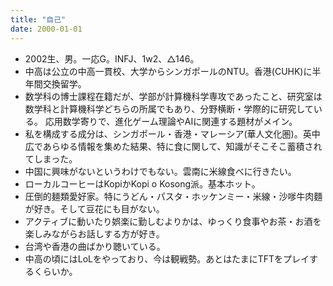 ```yaml
---
title: "自己"
date: 2000-01-01
---
```


- 2002生、男。一応G。INFJ、1w2、△146。
- 中高は公立の中高一貫校、大学からシンガポールのNTU。香港(CUHK)に半年間交換留学。
- 数学科の博士課程在籍だが、学部が計算機科学専攻であったこと、研究室は数学科と計算機科学どちらの所属でもあり、分野横断・学際的に研究している。
応用数学寄りで、進化ゲーム理論やAIに関連する題材がメイン。
- 私を構成する成分は、シンガポール・香港・マレーシア(華人文化圏)。英中広であらゆる情報を集めた結果、特に食に関して、知識がそこそこ蓄積されてしまった。
- 中国に興味がないというわけでもない。雲南に米線食べに行きたい。
- ローカルコーヒーはKopiかKopi o Kosong派。基本ホット。
- 圧倒的麺類愛好家。特にうどん・パスタ・ホッケンミー・米線・沙嗲牛肉麵が好き。そして豆花にも目がない。
- アクティブに動いたり娯楽に勤しむよりかは、ゆっくり食事やお茶・お酒を楽しみながらお話しする方が好き。
- 台湾や香港の曲ばかり聴いている。
- 中高の頃にはLoLをやっており、今は観戦勢。あとはたまにTFTをプレイするくらいか。